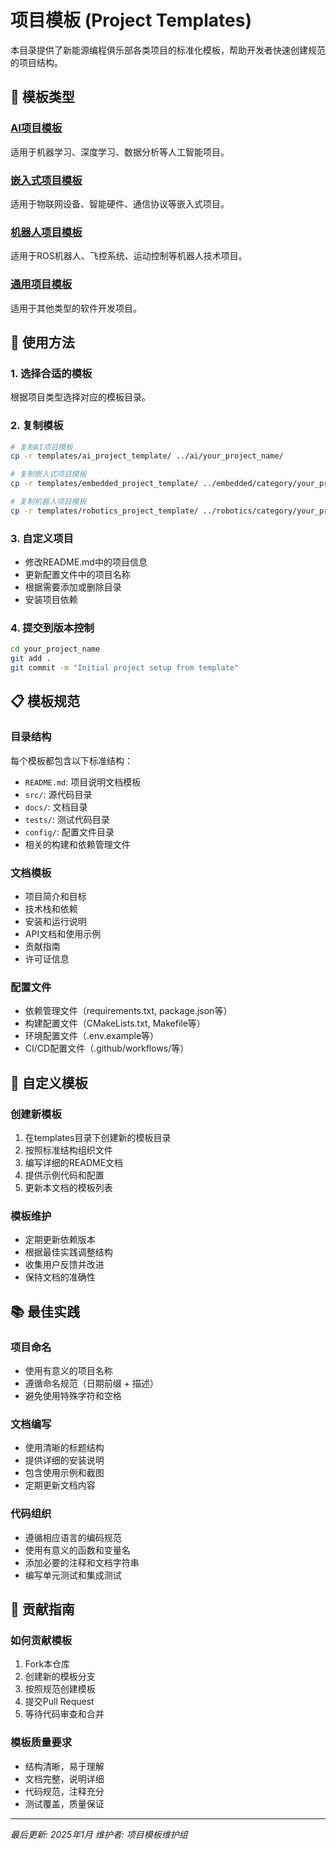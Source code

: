 # 项目模板 (Project Templates)

本目录提供了新能源编程俱乐部各类项目的标准化模板，帮助开发者快速创建规范的项目结构。

## 📁 模板类型

### [AI项目模板](./ai_project_template/)
适用于机器学习、深度学习、数据分析等人工智能项目。

### [嵌入式项目模板](./embedded_project_template/)
适用于物联网设备、智能硬件、通信协议等嵌入式项目。

### [机器人项目模板](./robotics_project_template/)
适用于ROS机器人、飞控系统、运动控制等机器人技术项目。

### [通用项目模板](./general_project_template/)
适用于其他类型的软件开发项目。

## 🚀 使用方法

### 1. 选择合适的模板
根据项目类型选择对应的模板目录。

### 2. 复制模板
```bash
# 复制AI项目模板
cp -r templates/ai_project_template/ ../ai/your_project_name/

# 复制嵌入式项目模板
cp -r templates/embedded_project_template/ ../embedded/category/your_project_name/

# 复制机器人项目模板
cp -r templates/robotics_project_template/ ../robotics/category/your_project_name/
```

### 3. 自定义项目
- 修改README.md中的项目信息
- 更新配置文件中的项目名称
- 根据需要添加或删除目录
- 安装项目依赖

### 4. 提交到版本控制
```bash
cd your_project_name
git add .
git commit -m "Initial project setup from template"
```

## 📋 模板规范

### 目录结构
每个模板都包含以下标准结构：
- `README.md`: 项目说明文档模板
- `src/`: 源代码目录
- `docs/`: 文档目录
- `tests/`: 测试代码目录
- `config/`: 配置文件目录
- 相关的构建和依赖管理文件

### 文档模板
- 项目简介和目标
- 技术栈和依赖
- 安装和运行说明
- API文档和使用示例
- 贡献指南
- 许可证信息

### 配置文件
- 依赖管理文件（requirements.txt, package.json等）
- 构建配置文件（CMakeLists.txt, Makefile等）
- 环境配置文件（.env.example等）
- CI/CD配置文件（.github/workflows/等）

## 🔧 自定义模板

### 创建新模板
1. 在templates目录下创建新的模板目录
2. 按照标准结构组织文件
3. 编写详细的README文档
4. 提供示例代码和配置
5. 更新本文档的模板列表

### 模板维护
- 定期更新依赖版本
- 根据最佳实践调整结构
- 收集用户反馈并改进
- 保持文档的准确性

## 📚 最佳实践

### 项目命名
- 使用有意义的项目名称
- 遵循命名规范（日期前缀 + 描述）
- 避免使用特殊字符和空格

### 文档编写
- 使用清晰的标题结构
- 提供详细的安装说明
- 包含使用示例和截图
- 定期更新文档内容

### 代码组织
- 遵循相应语言的编码规范
- 使用有意义的函数和变量名
- 添加必要的注释和文档字符串
- 编写单元测试和集成测试

## 🤝 贡献指南

### 如何贡献模板
1. Fork本仓库
2. 创建新的模板分支
3. 按照规范创建模板
4. 提交Pull Request
5. 等待代码审查和合并

### 模板质量要求
- 结构清晰，易于理解
- 文档完整，说明详细
- 代码规范，注释充分
- 测试覆盖，质量保证

---

*最后更新: 2025年1月*
*维护者: 项目模板维护组*